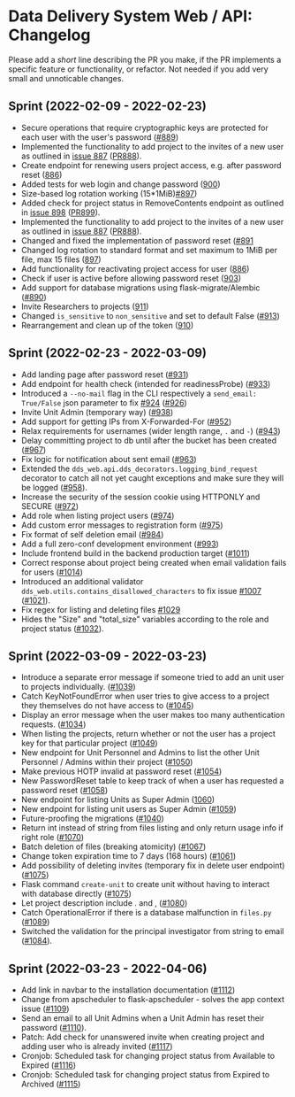 # Data Delivery System Web / API: Changelog

Please add a _short_ line describing the PR you make, if the PR implements a specific feature or functionality, or refactor. Not needed if you add very small and unnoticable changes.

## Sprint (2022-02-09 - 2022-02-23)

- Secure operations that require cryptographic keys are protected for each user with the user's password ([#889](https://github.com/ScilifelabDataCentre/dds_web/pull/889))
- Implemented the functionality to add project to the invites of a new user as outlined in [issue 887](https://github.com/scilifelabdatacentre/dds_web/issues/887) ([PR888](https://github.com/ScilifelabDataCentre/dds_web/pull/888)).
- Create endpoint for renewing users project access, e.g. after password reset ([886](https://github.com/ScilifelabDataCentre/dds_web/pull/885))
- Added tests for web login and change password ([900](https://github.com/ScilifelabDataCentre/dds_web/pull/900))
- Size-based log rotation working (15\*1MiB)[#897](https://github.com/ScilifelabDataCentre/dds_web/pull/897))
- Added check for project status in RemoveContents endpoint as outlined in [issue 898](https://github.com/ScilifelabDataCentre/dds_web/issues/898) ([PR899](https://github.com/ScilifelabDataCentre/dds_web/pull/899)).
- Implemented the functionality to add project to the invites of a new user as outlined in [issue 887](https://github.com/scilifelabdatacentre/dds_web/issues/887) ([PR888](https://github.com/ScilifelabDataCentre/dds_web/pull/888)).
- Changed and fixed the implementation of password reset ([#891](https://github.com/ScilifelabDataCentre/dds_web/pull/891)
- Changed log rotation to standard format and set maximum to 1MiB per file, max 15 files ([897](https://github.com/ScilifelabDataCentre/dds_web/pull/897))
- Add functionality for reactivating project access for user ([886](https://github.com/ScilifelabDataCentre/dds_web/pull/886))
- Check if user is active before allowing password reset ([903](https://github.com/ScilifelabDataCentre/dds_web/pull/903))
- Add support for database migrations using flask-migrate/Alembic ([#890](https://github.com/ScilifelabDataCentre/dds_web/pull/890))
- Invite Researchers to projects ([911](https://github.com/ScilifelabDataCentre/dds_web/pull/911))
- Changed `is_sensitive` to `non_sensitive` and set to default False ([#913](https://github.com/ScilifelabDataCentre/dds_web/pull/913))
- Rearrangement and clean up of the token ([910](https://github.com/ScilifelabDataCentre/dds_web/pull/910))

## Sprint (2022-02-23 - 2022-03-09)

- Add landing page after password reset ([#931](https://github.com/ScilifelabDataCentre/dds_web/pull/931))
- Add endpoint for health check (intended for readinessProbe) ([#933](https://github.com/ScilifelabDataCentre/dds_web/pull/933))
- Introduced a `--no-mail` flag in the CLI respectively a `send_email: True/False` json parameter to fix [#924](https://github.com/scilifelabdatacentre/dds_web/issues/924) ([#926](https://github.com/ScilifelabDataCentre/dds_web/pull/926))
- Invite Unit Admin (temporary way) ([#938](https://github.com/ScilifelabDataCentre/dds_web/pull/938))
- Add support for getting IPs from X-Forwarded-For ([#952](https://github.com/ScilifelabDataCentre/dds_web/pull/952))
- Relax requirements for usernames (wider length range, `.` and `-`) ([#943](https://github.com/ScilifelabDataCentre/dds_web/pull/943))
- Delay committing project to db until after the bucket has been created ([#967](https://github.com/ScilifelabDataCentre/dds_web/pull/967))
- Fix logic for notification about sent email ([#963](https://github.com/ScilifelabDataCentre/dds_web/pull/963))
- Extended the `dds_web.api.dds_decorators.logging_bind_request` decorator to catch all not yet caught exceptions and make sure they will be logged ([#958](https://github.com/ScilifelabDataCentre/dds_web/pull/958)).
- Increase the security of the session cookie using HTTPONLY and SECURE ([#972](https://github.com/ScilifelabDataCentre/dds_web/pull/972))
- Add role when listing project users ([#974](https://github.com/ScilifelabDataCentre/dds_web/pull/974))
- Add custom error messages to registration form ([#975](https://github.com/ScilifelabDataCentre/dds_web/pull/975))
- Fix format of self deletion email ([#984](https://github.com/ScilifelabDataCentre/dds_web/pull/984))
- Add a full zero-conf development environment ([#993](https://github.com/ScilifelabDataCentre/dds_web/pull/993))
- Include frontend build in the backend production target ([#1011](https://github.com/ScilifelabDataCentre/dds_web/pull/1011))
- Correct response about project being created when email validation fails for users ([#1014](https://github.com/ScilifelabDataCentre/dds_web/pull/1014))
- Introduced an additional validator `dds_web.utils.contains_disallowed_characters` to fix issue [#1007](https://github.com/scilifelabdatacentre/dds_web/issues/1007) ([#1021](https://github.com/ScilifelabDataCentre/dds_web/pull/1021)).
- Fix regex for listing and deleting files [#1029](https://github.com/scilifelabdatacentre/dds_web/issues/1029)
- Hides the "Size" and "total_size" variables according to the role and project status ([#1032](https://github.com/ScilifelabDataCentre/dds_web/pull/1032)).

## Sprint (2022-03-09 - 2022-03-23)

- Introduce a separate error message if someone tried to add an unit user to projects individually. ([#1039](https://github.com/ScilifelabDataCentre/dds_web/pull/1039))
- Catch KeyNotFoundError when user tries to give access to a project they themselves do not have access to ([#1045](https://github.com/ScilifelabDataCentre/dds_web/pull/1045))
- Display an error message when the user makes too many authentication requests. ([#1034](https://github.com/ScilifelabDataCentre/dds_web/pull/1034))
- When listing the projects, return whether or not the user has a project key for that particular project ([#1049](https://github.com/ScilifelabDataCentre/dds_web/pull/1049))
- New endpoint for Unit Personnel and Admins to list the other Unit Personnel / Admins within their project ([#1050](https://github.com/ScilifelabDataCentre/dds_web/pull/1050))
- Make previous HOTP invalid at password reset ([#1054](https://github.com/ScilifelabDataCentre/dds_web/pull/1054))
- New PasswordReset table to keep track of when a user has requested a password reset ([#1058](https://github.com/ScilifelabDataCentre/dds_web/pull/1058))
- New endpoint for listing Units as Super Admin ([1060](https://github.com/ScilifelabDataCentre/dds_web/pull/1060))
- New endpoint for listing unit users as Super Admin ([#1059](https://github.com/ScilifelabDataCentre/dds_web/pull/1059))
- Future-proofing the migrations ([#1040](https://github.com/ScilifelabDataCentre/dds_web/pull/1040))
- Return int instead of string from files listing and only return usage info if right role ([#1070](https://github.com/ScilifelabDataCentre/dds_web/pull/1070))
- Batch deletion of files (breaking atomicity) ([#1067](https://github.com/ScilifelabDataCentre/dds_web/pull/1067))
- Change token expiration time to 7 days (168 hours) ([#1061](https://github.com/ScilifelabDataCentre/dds_web/pull/1061))
- Add possibility of deleting invites (temporary fix in delete user endpoint) ([#1075](https://github.com/ScilifelabDataCentre/dds_web/pull/1075))
- Flask command `create-unit` to create unit without having to interact with database directly ([#1075](https://github.com/ScilifelabDataCentre/dds_web/pull/1075))
- Let project description include . and , ([#1080](https://github.com/ScilifelabDataCentre/dds_web/pull/1080))
- Catch OperationalError if there is a database malfunction in `files.py` ([#1089](https://github.com/ScilifelabDataCentre/dds_web/pull/1089))
- Switched the validation for the principal investigator from string to email ([#1084](https://github.com/ScilifelabDataCentre/dds_web/pull/1084)).

## Sprint (2022-03-23 - 2022-04-06)

- Add link in navbar to the installation documentation ([#1112](https://github.com/ScilifelabDataCentre/dds_web/pull/1112))
- Change from apscheduler to flask-apscheduler - solves the app context issue ([#1109](https://github.com/ScilifelabDataCentre/dds_web/pull/1109))
- Send an email to all Unit Admins when a Unit Admin has reset their password ([#1110](https://github.com/ScilifelabDataCentre/dds_web/pull/1110)).
- Patch: Add check for unanswered invite when creating project and adding user who is already invited ([#1117](https://github.com/ScilifelabDataCentre/dds_web/pull/1117))
- Cronjob: Scheduled task for changing project status from Available to Expired ([#1116](https://github.com/ScilifelabDataCentre/dds_web/pull/1116))
- Cronjob: Scheduled task for changing project status from Expired to Archived ([#1115](https://github.com/ScilifelabDataCentre/dds_web/pull/1115))
